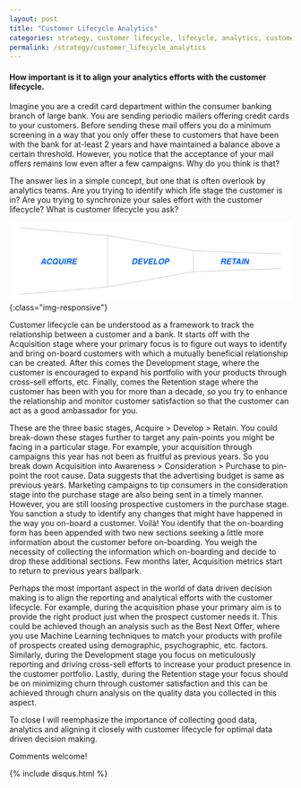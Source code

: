 ```yaml
---
layout: post
title: "Customer Lifecycle Analytics"
categories: strategy, customer lifecycle, lifecycle, analytics, customer lifecycle analytics
permalink: /strategy/customer_lifecycle_analytics
---
```

#### How important is it to align your analytics efforts with the customer lifecycle.

Imagine you are a credit card department within the consumer banking branch of large bank. You are sending periodic mailers offering credit cards to your customers. Before sending these mail offers you do a minimum screening in a way that you only offer these to customers that have been with the bank for at-least 2 years and have maintained a balance above a certain threshold. However, you notice that the acceptance of your mail offers remains low even after a few campaigns. Why do you think is that?

The answer lies in a simple concept, but one that is often overlook by analytics teams. Are you trying to identify which life stage the customer is in? Are you trying to synchronize your sales effort with the customer lifecycle? What is customer lifecycle you ask?

![customer-lifecycle](/images/strategy/customer-lifecycle.png){:class="img-responsive"}

Customer lifecycle can be understood as a framework to track the relationship between a customer and a bank. It starts off with the Acquisition stage where your primary focus is to figure out ways to identify and bring on-board customers with which a mutually beneficial relationship can be created. After this comes the Development stage, where the customer is encouraged to expand his portfolio with your products through cross-sell efforts, etc. Finally, comes the Retention stage where the customer has been with you for more than a decade, so you try to enhance the relationship and monitor customer satisfaction so that the customer can act as a good ambassador for you. 

These are the three basic stages, Acquire > Develop > Retain. You could break-down these stages further to target any pain-points you might be facing in a particular stage. For example, your acquisition through campaigns this year has not been as fruitful as previous years. So you break down Acquisition into Awareness > Consideration > Purchase to pin-point the root cause. Data suggests that the advertising budget is same as previous years. Marketing campaigns to tip consumers in the consideration stage into the purchase stage are also being sent in a timely manner. However, you are still loosing prospective customers in the purchase stage. You sanction a study to identify any changes that might have happened in the way you on-board a customer. Voilà! You identify that the on-boarding form has been appended with two new sections seeking a little more information about the customer before on-boarding. You weigh the necessity of collecting the information which on-boarding and decide to drop these additional sections. Few months later, Acquisition metrics start to return to previous years ballpark. 

Perhaps the most important aspect in the world of data driven decision making is to align the reporting and analytical efforts with the customer lifecycle. For example, during the acquisition phase your primary aim is to provide the right product just when the prospect customer needs it. This could be achieved though an analysis such as the Best Next Offer, where you use Machine Learning techniques to match your products with profile of prospects created using demographic, psychographic, etc. factors. Similarly, during the Development stage you focus on meticulously reporting and driving cross-sell efforts to increase your product presence in the customer portfolio. Lastly, during the Retention stage your focus should be on minimizing churn through customer satisfaction and this can be achieved through churn analysis on the quality data you collected in this aspect. 

To close I will reemphasize the importance of collecting good data, analytics and aligning it closely with customer lifecycle for optimal data driven decision making. 

Comments welcome!

{% include disqus.html %}
